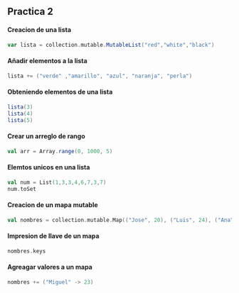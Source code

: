 ## Practica 2

#### Creacion de una lista
```scala
var lista = collection.mutable.MutableList("red","white","black")
```

#### Añadir elementos a la lista
```scala
lista += ("verde" ,"amarillo", "azul", "naranja", "perla")
```

#### Obteniendo elementos de una lista
```scala
lista(3)
lista(4)
lista(5)
```

#### Crear un arreglo de rango
```scala
val arr = Array.range(0, 1000, 5)
```

#### Elemtos unicos en una lista
```scala
val num = List(1,3,3,4,6,7,3,7)
num.toSet
```

#### Creacion de un mapa mutable
```scala
val nombres = collection.mutable.Map(("Jose", 20), ("Luis", 24), ("Ana", 23), ("Susana", 27))
```

#### Impresion de llave de un mapa
```scala
nombres.keys
```

#### Agreagar valores a un mapa
```scala
nombres += ("Miguel" -> 23)
```
